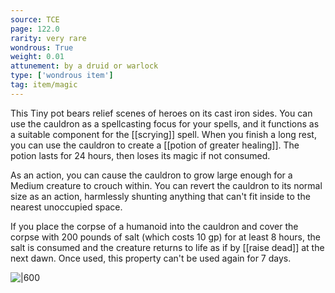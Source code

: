 ```yaml
---
source: TCE
page: 122.0
rarity: very rare
wondrous: True
weight: 0.01
attunement: by a druid or warlock
type: ['wondrous item']
tag: item/magic
---
```


This Tiny pot bears relief scenes of heroes on its cast iron sides. You can use the cauldron as a spellcasting focus for your spells, and it functions as a suitable component for the [[scrying]] spell. When you finish a long rest, you can use the cauldron to create a [[potion of greater healing]]. The potion lasts for 24 hours, then loses its magic if not consumed.

As an action, you can cause the cauldron to grow large enough for a Medium creature to crouch within. You can revert the cauldron to its normal size as an action, harmlessly shunting anything that can't fit inside to the nearest unoccupied space.

If you place the corpse of a humanoid into the cauldron and cover the corpse with 200 pounds of salt (which costs 10 gp) for at least 8 hours, the salt is consumed and the creature returns to life as if by [[raise dead]] at the next dawn. Once used, this property can't be used again for 7 days.


![|600](https://5e.tools/img/items/TCE/Cauldron%20of%20Rebirth.png)